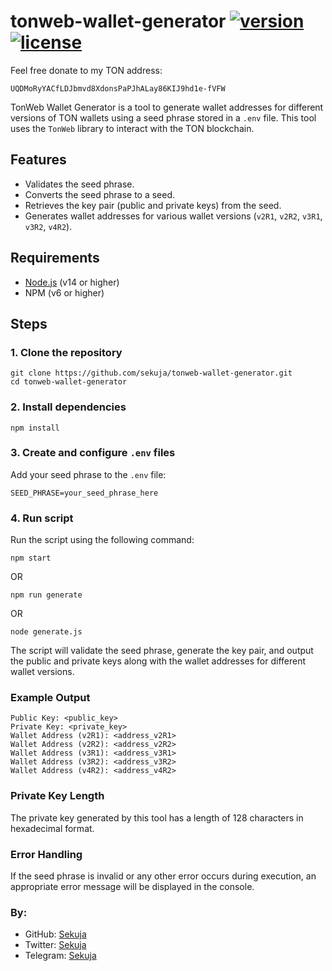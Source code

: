 # tonweb-wallet-generator [![version](https://img.shields.io/badge/version-1.0.0-blue)](https://github.com/sekuja/tonweb-wallet-generator) [![license](https://img.shields.io/badge/license-MIT-green)](https://github.com/sekuja/tonweb-wallet-generator/blob/HEAD/LICENSE)

Feel free donate to my TON address:

```
UQDMoRyYACfLDJbmvd8XdonsPaPJhALay86KIJ9hd1e-fVFW
```

TonWeb Wallet Generator is a tool to generate wallet addresses for different versions of TON wallets using a seed phrase stored in a `.env` file. This tool uses the `TonWeb` library to interact with the TON blockchain.

## Features

- Validates the seed phrase.
- Converts the seed phrase to a seed.
- Retrieves the key pair (public and private keys) from the seed.
- Generates wallet addresses for various wallet versions (`v2R1`, `v2R2`, `v3R1`, `v3R2`, `v4R2`).

## Requirements

- [Node.js](https://nodejs.org/) (v14 or higher)
- NPM (v6 or higher)

## Steps

### 1. Clone the repository

```
git clone https://github.com/sekuja/tonweb-wallet-generator.git
cd tonweb-wallet-generator
```

### 2. Install dependencies

```
npm install
```

### 3. Create and configure `.env` files

Add your seed phrase to the `.env` file:

```
SEED_PHRASE=your_seed_phrase_here
```

### 4. Run script

Run the script using the following command:

```
npm start
```

OR

```
npm run generate
```

OR

```
node generate.js
```

The script will validate the seed phrase, generate the key pair, and output the public and private keys along with the wallet addresses for different wallet versions.

### Example Output

```
Public Key: <public_key>
Private Key: <private_key>
Wallet Address (v2R1): <address_v2R1>
Wallet Address (v2R2): <address_v2R2>
Wallet Address (v3R1): <address_v3R1>
Wallet Address (v3R2): <address_v3R2>
Wallet Address (v4R2): <address_v4R2>
```

### Private Key Length

The private key generated by this tool has a length of 128 characters in hexadecimal format.

### Error Handling

If the seed phrase is invalid or any other error occurs during execution, an appropriate error message will be displayed in the console.

### By:
- GitHub: [Sekuja](https://github.com/sekuja)
- Twitter: [Sekuja](https://x.com/0xSekuja)
- Telegram: [Sekuja](https://t.me/sekuja)
